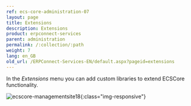 ```yaml
---
ref: ecs-core-administration-07
layout: page
title: Extensions
description: Extensions
product: erpconnect-services
parent: administration
permalink: /:collection/:path
weight: 7
lang: en_GB
old_url: /ERPConnect-Services-EN/default.aspx?pageid=extensions
---
```


In the *Extensions* menu you can add custom libraries to extend ECSCore functionality.

![ecscore-managementsite18](/img/content/ecscore-managementsite18.jpg.png){:class="img-responsive"}